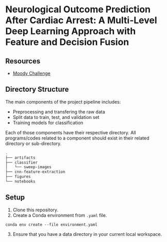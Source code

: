 # Neurological Outcome Prediction After Cardiac Arrest: A Multi-Level  Deep Learning Approach with Feature and Decision Fusion

## Resources

* [Moody Challenge](https://moody-challenge.physionet.org/2023/)

## Directory Structure

The main components of the project pipeline includes: 
* Preprocessing and transfering the raw data
* Split data to train, test, and validation set
* Training models for classification

 Each of those components have their respective directory. All programs/codes related to a component should exist in their related directory or sub-directory. 

```bash
.
├── artifacts
├── classifier
│   └── sweep-images
├── cnn-feature-extraction
├── figures
└── notebooks

```

## Setup

1. Clone this repository.
2. Create a Conda environment from `.yaml` file.
```
conda env create --file environment.yaml
```
3. Ensure that you have a data directory in your current local workspace.
